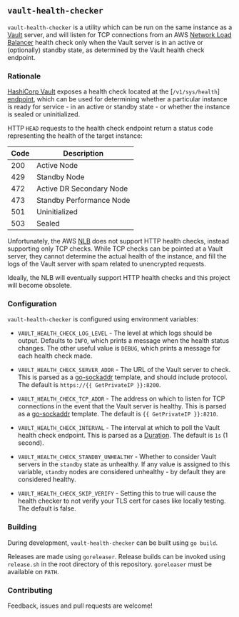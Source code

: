 ## `vault-health-checker`

`vault-health-checker` is a utility which can be run on the same instance as a [Vault][vault] server, and will listen
for TCP  connections from an AWS [Network Load Balancer][nlb] health check only when the Vault server is in an active
or (optionally) standby state, as determined by the Vault health check endpoint.

### Rationale

[HashiCorp Vault][vault] exposes a health check located at the [`/v1/sys/health`] [endpoint][vault_health_endpoint], which can be used for
determining whether a particular instance is ready for service - in an active or standby state - or whether the instance
is sealed or uninitialized.

HTTP `HEAD` requests to the health check endpoint return a status code representing the health of the target instance:

| Code | Description              |
| ---- | ------------------------ |
| 200  | Active Node              |
| 429  | Standby Node             |
| 472  | Active DR Secondary Node |
| 473  | Standby Performance Node |
| 501  | Uninitialized            |
| 503  | Sealed                   |


Unfortunately, the AWS [NLB][nlb] does not support HTTP health checks, instead supporting only TCP checks. While TCP
checks can be pointed at a Vault server, they cannot determine the actual health of the instance, and fill the logs of
the Vault server with spam related to unencrypted requests.

Ideally, the NLB will eventually support HTTP health checks and this project will become obsolete.

### Configuration

`vault-health-checker` is configured using environment variables:

- `VAULT_HEALTH_CHECK_LOG_LEVEL` - The level at which logs should be output. Defaults to `INFO`, which prints a message
  when the health status changes. The other useful value is `DEBUG`, which prints a message for each health check made.

- `VAULT_HEALTH_CHECK_SERVER_ADDR` - The URL of the Vault server to check. This is parsed as a [go-sockaddr][sockaddr]
  template, and should include protocol. The default is `https://{{ GetPrivateIP }}:8200`.

- `VAULT_HEALTH_CHECK_TCP_ADDR` - The address on which to listen for TCP connections in the event that the Vault server
  is healthy. This is parsed as a [go-sockaddr][sockaddr] template. The default is `{{ GetPrivateIP }}:8210`.

- `VAULT_HEALTH_CHECK_INTERVAL` - The interval at which to poll the Vault health check endpoint. This is parsed as a
  [Duration][duration]. The default is `1s` (1 second).

- `VAULT_HEALTH_CHECK_STANDBY_UNHEALTHY` - Whether to consider Vault servers in the `standby` state as unhealthy. If any
  value is assigned to this variable, `standby` nodes are considered unhealthy - by default they are considered healthy.

- `VAULT_HEALTH_CHECK_SKIP_VERIFY` - Setting this to true will cause the health checker to not verify your TLS cert for
  cases like locally testing. The default is false.

### Building

During development, `vault-health-checker` can be built using `go build`.

Releases are made using `goreleaser`. Release builds can be invoked using `release.sh` in the root directory of this
repository. `goreleaser` must be available on `PATH`.

### Contributing

Feedback, issues and pull requests are welcome!

[vault]: https://github.com/hashicorp/vault
[vault_health_endpoint]: https://www.vaultproject.io/api/system/health
[nlb]: https://docs.aws.amazon.com/elasticloadbalancing/latest/network/introduction.html
[sockaddr]: https://github.com/hashicorp/go-sockaddr
[duration]: https://golang.org/pkg/time/#ParseDuration
